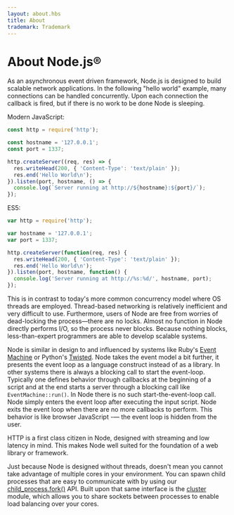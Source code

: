 ```yaml
---
layout: about.hbs
title: About
trademark: Trademark
---
```

# About Node.js&reg;

As an asynchronous event driven framework, Node.js is designed to build
scalable network applications. In the following "hello world" example, many
connections can be handled concurrently. Upon each connection the callback is
fired, but if there is no work to be done Node is sleeping.

Modern JavaScript:

```js
const http = require('http');

const hostname = '127.0.0.1';
const port = 1337;

http.createServer((req, res) => {
  res.writeHead(200, { 'Content-Type': 'text/plain' });
  res.end('Hello World\n');
}).listen(port, hostname, () => {
  console.log(`Server running at http://${hostname}:${port}/`);
});
```

ES5:

```js
var http = require('http');

var hostname = '127.0.0.1';
var port = 1337;

http.createServer(function(req, res) {
  res.writeHead(200, { 'Content-Type': 'text/plain' });
  res.end('Hello World\n');
}).listen(port, hostname, function() {
  console.log('Server running at http://%s:%d/', hostname, port);
});
```

This is in contrast to today's more common concurrency model where OS threads
are employed. Thread-based networking is relatively inefficient and very
difficult to use. Furthermore, users of Node are free from worries of
dead-locking the process—there are no locks. Almost no function in Node
directly performs I/O, so the process never blocks. Because nothing blocks,
less-than-expert programmers are able to develop scalable systems.

Node is similar in design to and influenced by systems like Ruby's [Event
Machine](http://rubyeventmachine.com/) or Python's
[Twisted](http://twistedmatrix.com/). Node takes the event model a bit further,
it presents the event loop as a language construct instead of as a library. In
other systems there is always a blocking call to start the event-loop.
Typically one defines behavior through callbacks at the beginning of a script
and at the end starts a server through a blocking call like
`EventMachine::run()`. In Node there is no such start-the-event-loop call. Node
simply enters the event loop after executing the input script. Node exits the
event loop when there are no more callbacks to perform. This behavior is like
browser JavaScript -— the event loop is hidden from the user.

HTTP is a first class citizen in Node, designed with streaming and low latency
in mind. This makes Node well suited for the foundation of a web library or
framework.

Just because Node is designed without threads, doesn't mean you cannot take
advantage of multiple cores in your environment. You can spawn child processes
that are easy to communicate with by using our
[child_process.fork()](https://nodejs.org/api/child_process.html#child_process_child_process_fork_modulepath_args_options)
API. Built upon that same interface is the
[cluster](https://nodejs.org/api/cluster.html) module, which allows you to share
sockets between processes to enable load balancing over your cores.
